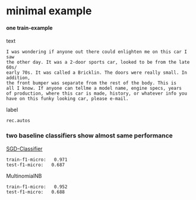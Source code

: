 # minimal example

#### one train-example
text

    I was wondering if anyone out there could enlighten me on this car I saw
    the other day. It was a 2-door sports car, looked to be from the late 60s/
    early 70s. It was called a Bricklin. The doors were really small. In addition,
    the front bumper was separate from the rest of the body. This is 
    all I know. If anyone can tellme a model name, engine specs, years
    of production, where this car is made, history, or whatever info you
    have on this funky looking car, please e-mail.
label
    
    rec.autos
    
### two baseline classifiers show almost same performance

[SGD-Classifier](https://scikit-learn.org/stable/modules/sgd.html#sgd)

    train-f1-micro:   0.971
    test-f1-micro:   0.687
    
MultinomialNB

    train-f1-micro:   0.952
    test-f1-micro:   0.688